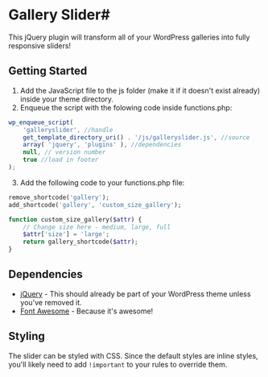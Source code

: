# Gallery Slider#

This jQuery plugin will transform all of your WordPress galleries into fully responsive sliders!

## Getting Started ##

1. Add the JavaScript file to the js folder (make it if it doesn't exist already) inside your theme directory.
2. Enqueue the script with the folowing code inside functions.php: 

``` js
wp_enqueue_script(
    'galleryslider', //handle
    get_template_directory_uri() . '/js/galleryslider.js', //source
    array( 'jquery', 'plugins' ), //dependencies
    null, // version number
    true //load in footer
);
```

3. Add the following code to your functions.php file:

``` php
remove_shortcode('gallery');
add_shortcode('gallery', 'custom_size_gallery');

function custom_size_gallery($attr) {
    // Change size here - medium, large, full
    $attr['size'] = 'large';
    return gallery_shortcode($attr);
}
```

## Dependencies ##

- [jQuery](http://www.jquery.com) - This should already be part of your WordPress theme unless you've removed it.
- [Font Awesome](http://fortawesome.github.io/Font-Awesome/) - Because it's awesome!

## Styling ##

The slider can be styled with CSS. Since the default styles are inline styles, you'll likely need to add `!important` to your rules to override them.